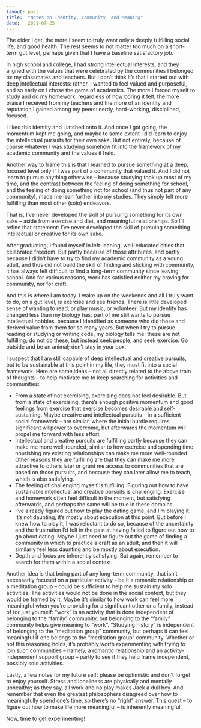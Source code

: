 ```yaml
---
layout: post
title:  "Notes on Identity, Community, and Meaning"
date:   2021-07-25
---
```


The older I get, the more I seem to truly want only a deeply fulfilling social life, and good health.  The rest seems to not matter too much on a short-term gut level, perhaps given that I have a baseline satisfactory job.

In high school and college, I had strong intellectual interests, and they aligned with the values that were celebrated by the communities I belonged to: my classmates and teachers.  But I don’t think it’s that I started out with deep intellectual interests:  rather, I wanted to feel valued and purposeful, and so early on I chose the game of academics.  The more I forced myself to study and do my homework, regardless of how boring it felt, the more praise I received from my teachers and the more of an identity and reputation I gained among my peers:  nerdy, hard-working, disciplined, focused.

I liked this identity and I latched onto it.  And once I got going, the momentum kept me going, and maybe to some extent I did learn to enjoy the intellectual pursuits for their own sake.  But not entirely, because of course whatever I was studying somehow fit into the framework of my academic community and the values it held.

Another way to frame this is that I learned to pursue something at a deep, focused level only if I was part of a community that valued it.  And I did not learn to pursue anything otherwise – because studying took up most of my time, and the contrast between the feeling of doing something for school, and the feeling of doing something not for school (and thus not part of any community), made me lean further into my studies.  They simply felt more fulfilling than most other (solo) endeavors.

That is, I’ve never developed the skill of pursuing something for its own sake – aside from exercise and diet, and meaningful relationships.  So I’ll refine that statement:  I’ve never developed the skill of pursuing something intellectual or creative for its own sake.

After graduating, I found myself in left-leaning, well-educated cities that celebrated freedom.  But partly because of those attributes, and partly because I didn’t have to try to find my academic community as a young adult, and thus did not build the skill of finding and sticking with community, it has always felt difficult to find a long-term community since leaving school.  And for various reasons, work has satisfied neither my craving for community, nor for craft.

And this is where I am today.  I wake up on the weekends and all I truly want to do, on a gut level, is exercise and see friends.  There is little developed sense of wanting to read, or play music, or volunteer.  But my identity has changed less than my biology has:  part of me still wants to pursue intellectual hobbies, because I identified as someone who did those and derived value from them for so many years.  But when I try to pursue reading or studying or writing code, my biology tells me:  these are not fulfilling;  do not do these, but instead seek people, and seek exercise.  Go outside and be an animal;  don’t stay in your box.

I suspect that I am still capable of deep intellectual and creative pursuits, but to be sustainable at this point in my life, they must fit into a social framework.  Here are some ideas – not all directly related to the above train of thoughts – to help motivate me to keep searching for activities and communities:

- From a state of not exercising, exercising does not feel desirable.  But from a state of exercising, there’s enough positive momentum and good feelings from exercise that exercise becomes desirable and self-sustaining.  Maybe creative and intellectual pursuits – in a sufficient social framework – are similar, where the initial hurdle requires significant willpower to overcome, but afterwards the momentum will propel me forward with less effort.
- Intellectual and creative pursuits are fulfilling partly because they can make me more well-rounded, similar to how exercise and spending time nourishing my existing relationships can make me more well-rounded.  Other reasons they are fulfilling are that they can make me more attractive to others later or grant me access to communities that are based on those pursuits, and because they can later allow me to teach, which is also satisfying.
- The feeling of challenging myself is fulfilling.  Figuring out how to have sustainable intellectual and creative pursuits is challenging.  Exercise and homework often feel difficult in the moment, but satisfying afterwards, and perhaps the same will be true in these domains.
- I’ve already figured out how to play the dating game, and I’m playing it.  It’s not daunting;  it’s mostly about execution at this point.  But before I knew how to play it, I was reluctant to do so, because of the uncertainty and the frustration I’d felt in the past at having failed to figure out how to go about dating.  Maybe I just need to figure out the game of finding a community in which to practice a craft as an adult, and then it will similarly feel less daunting and be mostly about execution.
- Depth and focus are inherently satisfying.  But again, remember to search for them within a social context.

Another idea is that being part of any long-term community, that isn’t necessarily focused on a particular activity – be it a romantic relationship or a meditation group – could be sufficient to help me sustain my solo activities.  The activities would not be done in the social context, but they would be framed by it.  Maybe it’s similar to how work can feel more meaningful when you’re providing for a significant other or a family, instead of for just yourself: “work” is an activity that is done independent of belonging to the “family” community, but belonging to the “family” community helps give meaning to “work”.  “Studying history” is independent of belonging to the “meditation group” community, but perhaps it can feel meaningful if one belongs to the “meditation group” community.  Whether or not this reasoning holds, it’s probably worth experimenting with trying to join such communities – namely, a romantic relationship and an activity-independent support group – partly to see if they help frame independent, possibly solo activities.

Lastly, a few notes for my future self:  please be optimistic and don’t forget to enjoy yourself.  Stress and loneliness are physically and mentally unhealthy;  as they say, all work and no play makes Jack a dull boy.  And remember that even the greatest philosophers disagreed over how to meaningfully spend one’s time, so there’s no “right” answer.  This quest – to figure out how to make life more meaningful – is inherently meaningful.

Now, time to get experimenting!